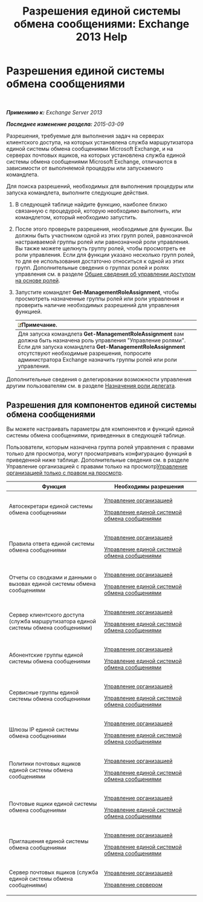 ﻿---
title: 'Разрешения единой системы обмена сообщениями: Exchange 2013 Help'
TOCTitle: Разрешения единой системы обмена сообщениями
ms:assetid: d326c3bc-8f33-434a-bf02-a83cc26a5498
ms:mtpsurl: https://technet.microsoft.com/ru-ru/library/Dd638193(v=EXCHG.150)
ms:contentKeyID: 50489285
ms.date: 04/30/2018
mtps_version: v=EXCHG.150
ms.translationtype: HT
---

# Разрешения единой системы обмена сообщениями

 

_**Применимо к:** Exchange Server 2013_

_**Последнее изменение раздела:** 2015-03-09_

Разрешения, требуемые для выполнения задач на серверах клиентского доступа, на которых установлена служба маршрутизатора единой системы обмена сообщениями Microsoft Exchange, и на серверах почтовых ящиков, на которых установлена служба единой системы обмена сообщениями Microsoft Exchange, отличаются в зависимости от выполняемой процедуры или запускаемого командлета.

Для поиска разрешений, необходимых для выполнения процедуры или запуска командлета, выполните следующие действия.

1.  В следующей таблице найдите функцию, наиболее близко связанную с процедурой, которую необходимо выполнить, или командлетом, который необходимо запустить.

2.  После этого проверьте разрешения, необходимые для функции. Вы должны быть участником одной из этих групп ролей, равнозначной настраиваемой группы ролей или равнозначной роли управления. Вы также можете щелкнуть группу ролей, чтобы просмотреть ее роли управления. Если для функции указано несколько групп ролей, то для ее использования достаточно относиться к одной из этих групп. Дополнительные сведения о группах ролей и ролях управления см. в разделе [Общие сведения об управлении доступом на основе ролей](understanding-role-based-access-control-exchange-2013-help.md).

3.  Запустите командлет **Get-ManagementRoleAssignment**, чтобы просмотреть назначенные группы ролей или роли управления и проверить наличие необходимых разрешений для управления функцией.
    
    <table>
    <thead>
    <tr class="header">
    <th><img src="images/JJ126620.note(EXCHG.150).gif" title="Примечание" alt="Примечание" />Примечание.</th>
    </tr>
    </thead>
    <tbody>
    <tr class="odd">
    <td>Для запуска командлета <strong>Get-ManagementRoleAssignment</strong> вам должна быть назначена роль управления &quot;Управление ролями&quot;. Если для запуска командлета <strong>Get-ManagementRoleAssignment</strong> отсутствуют необходимые разрешения, попросите администратора Exchange назначить группы ролей или роли управления.</td>
    </tr>
    </tbody>
    </table>


Дополнительные сведения о делегировании возможности управления другим пользователям см. в разделе [Назначения роли делегата](delegate-role-assignments-exchange-2013-help.md).

## Разрешения для компонентов единой системы обмена сообщениями

Вы можете настраивать параметры для компонентов и функций единой системы обмена сообщениями, приведенных в следующей таблице.

Пользователи, которым назначена группа ролей управления с правами только для просмотра, могут просматривать конфигурацию функций в приведенной ниже таблице. Дополнительные сведения см. в разделе Управление организацией с правами только на просмотр[Управление организацией только с правом на просмотр](view-only-organization-management-exchange-2013-help.md).


<table>
<colgroup>
<col style="width: 50%" />
<col style="width: 50%" />
</colgroup>
<thead>
<tr class="header">
<th>Функция</th>
<th>Необходимы разрешения</th>
</tr>
</thead>
<tbody>
<tr class="odd">
<td><p>Автосекретари единой системы обмена сообщениями</p></td>
<td><p><a href="organization-management-exchange-2013-help.md">Управление организацией</a></p>
<p><a href="um-management-exchange-2013-help.md">Управление единой системой обмена сообщениями</a></p></td>
</tr>
<tr class="even">
<td><p>Правила ответа единой системы обмена сообщениями</p></td>
<td><p><a href="organization-management-exchange-2013-help.md">Управление организацией</a></p>
<p><a href="um-management-exchange-2013-help.md">Управление единой системой обмена сообщениями</a></p></td>
</tr>
<tr class="odd">
<td><p>Отчеты со сводками и данными о вызовах единой системы обмена сообщениями</p></td>
<td><p><a href="organization-management-exchange-2013-help.md">Управление организацией</a></p>
<p><a href="um-management-exchange-2013-help.md">Управление единой системой обмена сообщениями</a></p></td>
</tr>
<tr class="even">
<td><p>Сервер клиентского доступа (служба маршрутизатора единой системы обмена сообщениями)</p></td>
<td><p><a href="organization-management-exchange-2013-help.md">Управление организацией</a></p>
<p><a href="um-management-exchange-2013-help.md">Управление единой системой обмена сообщениями</a></p></td>
</tr>
<tr class="odd">
<td><p>Абонентские группы единой системы обмена сообщениями</p></td>
<td><p><a href="organization-management-exchange-2013-help.md">Управление организацией</a></p>
<p><a href="um-management-exchange-2013-help.md">Управление единой системой обмена сообщениями</a></p></td>
</tr>
<tr class="even">
<td><p>Сервисные группы единой системы обмена сообщениями</p></td>
<td><p><a href="organization-management-exchange-2013-help.md">Управление организацией</a></p>
<p><a href="um-management-exchange-2013-help.md">Управление единой системой обмена сообщениями</a></p></td>
</tr>
<tr class="odd">
<td><p>Шлюзы IP единой системы обмена сообщениями</p></td>
<td><p><a href="organization-management-exchange-2013-help.md">Управление организацией</a></p>
<p><a href="um-management-exchange-2013-help.md">Управление единой системой обмена сообщениями</a></p></td>
</tr>
<tr class="even">
<td><p>Политики почтовых ящиков единой системы обмена сообщениями</p></td>
<td><p><a href="organization-management-exchange-2013-help.md">Управление организацией</a></p>
<p><a href="um-management-exchange-2013-help.md">Управление единой системой обмена сообщениями</a></p></td>
</tr>
<tr class="odd">
<td><p>Почтовые ящики единой системы обмена сообщениями</p></td>
<td><p><a href="organization-management-exchange-2013-help.md">Управление организацией</a></p>
<p><a href="um-management-exchange-2013-help.md">Управление единой системой обмена сообщениями</a></p></td>
</tr>
<tr class="even">
<td><p>Приглашения единой системы обмена сообщениями</p></td>
<td><p><a href="organization-management-exchange-2013-help.md">Управление организацией</a></p>
<p><a href="um-management-exchange-2013-help.md">Управление единой системой обмена сообщениями</a></p></td>
</tr>
<tr class="odd">
<td><p>Сервер почтовых ящиков (служба единой системы обмена сообщениями)</p></td>
<td><p><a href="organization-management-exchange-2013-help.md">Управление организацией</a></p>
<p><a href="server-management-exchange-2013-help.md">Управление сервером</a></p></td>
</tr>
</tbody>
</table>

